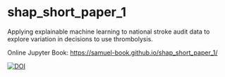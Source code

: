# shap_short_paper_1

Applying explainable machine learning to national stroke audit data to explore variation in decisions to use thrombolysis.

Online Jupyter Book: https://samuel-book.github.io/shap_short_paper_1/

[![DOI](https://zenodo.org/badge/502242171.svg)](https://zenodo.org/badge/latestdoi/502242171)




